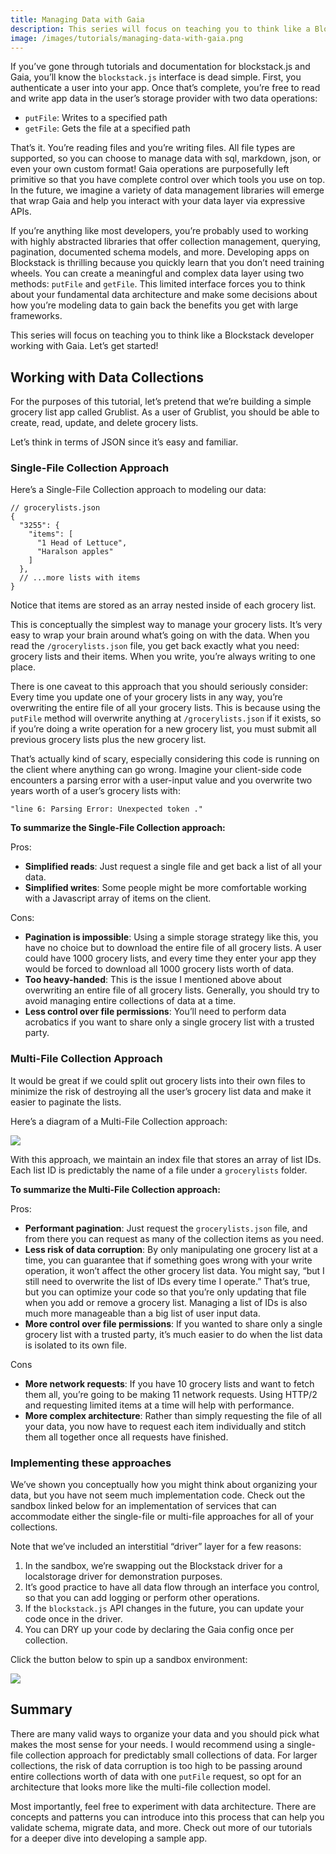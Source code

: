 ```yaml
---
title: Managing Data with Gaia
description: This series will focus on teaching you to think like a Blockstack developer working with Gaia.
image: /images/tutorials/managing-data-with-gaia.png
---
```


If you’ve gone through tutorials and documentation for blockstack.js and Gaia, you’ll know the `blockstack.js` interface is dead simple. First, you authenticate a user into your app. Once that’s complete, you’re free to read and write app data in the user’s storage provider with two data operations:


- `putFile`: Writes to a specified path
- `getFile`: Gets the file at a specified path

That’s it. You’re reading files and you’re writing files. All file types are supported, so you can choose to manage data with sql, markdown, json, or even your own custom format! Gaia operations are purposefully left primitive so that you have complete control over which tools you use on top. In the future, we imagine a variety of data management libraries will emerge that wrap Gaia and help you interact with your data layer via expressive APIs.

If you’re anything like most developers, you’re probably used to working with highly abstracted libraries that offer collection management, querying, pagination, documented schema models, and more. Developing apps on Blockstack is thrilling because you quickly learn that you don’t need training wheels. You can create a meaningful and complex data layer using two methods: `putFile` and `getFile`. This limited interface forces you to think about your fundamental data architecture and make some decisions about how you’re modeling data to gain back the benefits you get with large frameworks.

This series will focus on teaching you to think like a Blockstack developer working with Gaia. Let’s get started!


## Working with Data Collections

For the purposes of this tutorial, let’s pretend that we’re building a simple grocery list app called Grublist. As a user of Grublist, you should be able to create, read, update, and delete grocery lists.

Let’s think in terms of JSON since it’s easy and familiar.

### Single-File Collection Approach

Here’s a Single-File Collection approach to modeling our data:

```
// grocerylists.json
{
  "3255": {
    "items": [
      "1 Head of Lettuce",
      "Haralson apples"
    ]
  },
  // ...more lists with items
}
```

Notice that items are stored as an array nested inside of each grocery list.

This is conceptually the simplest way to manage your grocery lists. It’s very easy to wrap your brain around what’s going on with the data. When you read the `/grocerylists.json` file, you get back exactly what you need: grocery lists and their items. When you write, you’re always writing to one place.

There is one caveat to this approach that you should seriously consider: Every time you update one of your grocery lists in any way, you’re overwriting the entire file of all your grocery lists. This is because using the `putFile` method will overwrite anything at `/grocerylists.json` if it exists, so if you’re doing a write operation for a new grocery list, you must submit all previous grocery lists plus the new grocery list.

That’s actually kind of scary, especially considering this code is running on the client where anything can go wrong. Imagine your client-side code encounters a parsing error with a user-input value and you overwrite two years worth of a user’s grocery lists with:


```
"line 6: Parsing Error: Unexpected token ."
```


**To summarize the Single-File Collection approach:**

Pros:

- **Simplified reads**: Just request a single file and get back a list of all your data.
- **Simplified writes**: Some people might be more comfortable working with a Javascript array of items on the client.

Cons:

- **Pagination is impossible**: Using a simple storage strategy like this, you have no choice but to download the entire file of all grocery lists. A user could have 1000 grocery lists, and every time they enter your app they would be forced to download all 1000 grocery lists worth of data.
- **Too heavy-handed**: This is the issue I mentioned above about overwriting an entire file of all grocery lists. Generally, you should try to avoid managing entire collections of data at a time.
- **Less control over file permissions**: You’ll need to perform data acrobatics if you want to share only a single grocery list with a trusted party.


### Multi-File Collection Approach

It would be great if we could split out grocery lists into their own files to minimize the risk of destroying all the user’s grocery list data and make it easier to paginate the lists.

Here’s a diagram of a Multi-File Collection approach:


<img src="/images/tutorials/grocery-lists.png" style="max-width: 80%;" />


With this approach, we maintain an index file that stores an array of list IDs. Each list ID is predictably the name of a file under a `grocerylists` folder.


**To summarize the Multi-File Collection approach:**

Pros:

- **Performant pagination**: Just request the `grocerylists.json` file, and from there you can request as many of the collection items as you need.
- **Less risk of data corruption**: By only manipulating one grocery list at a time, you can guarantee that if something goes wrong with your write operation, it won’t affect the other grocery list data. You might say, “but I still need to overwrite the list of IDs every time I operate.” That’s true, but you can optimize your code so that you’re only updating that file when you add or remove a grocery list. Managing a list of IDs is also much more manageable than a big list of user input data.
- **More control over file permissions**: If you wanted to share only a single grocery list with a trusted party, it’s much easier to do when the list data is isolated to its own file.

Cons

- **More network requests**: If you have 10 grocery lists and want to fetch them all, you’re going to be making 11 network requests. Using HTTP/2 and requesting limited items at a time will help with performance.
- **More complex architecture**: Rather than simply requesting the file of all your data, you now have to request each item individually and stitch them all together once all requests have finished.


### Implementing these approaches

We’ve shown you conceptually how you might think about organizing your data, but you have not seem much implementation code. Check out the sandbox linked below for an implementation of services that can accommodate either the single-file or multi-file approaches for all of your collections.

Note that we’ve included an interstitial “driver” layer for a few reasons:

1. In the sandbox, we’re swapping out the Blockstack driver for a localstorage driver for demonstration purposes.
2. It’s good practice to have all data flow through an interface you control, so that you can add logging or perform other operations.
3. If the `blockstack.js` API changes in the future, you can update your code once in the driver.
4. You can DRY up your code by declaring the Gaia config once per collection.

Click the button below to spin up a sandbox environment:

[![](/images/tutorials/edit-sandbox.png)](https://codesandbox.io/s/8kzmjjr9nj)


## Summary

There are many valid ways to organize your data and you should pick what makes the most sense for your needs. I would recommend using a single-file collection approach for predictably small collections of data. For larger collections, the risk of data corruption is too high to be passing around entire collections worth of data with one `putFile` request, so opt for an architecture that looks more like the multi-file collection model.

Most importantly, feel free to experiment with data architecture. There are concepts and patterns you can introduce into this process that can help you validate schema, migrate data, and more. Check out more of our tutorials for a deeper dive into developing a sample app.
